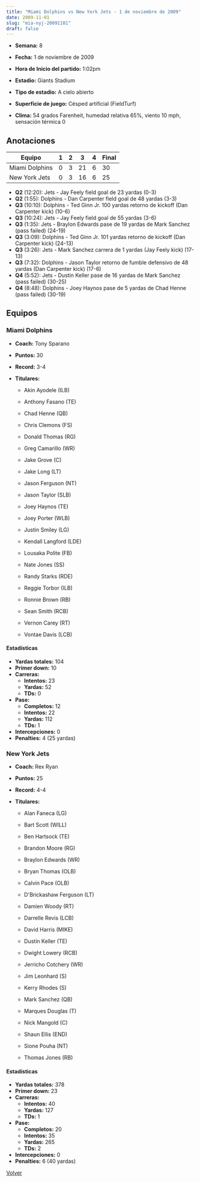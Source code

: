 ```yaml
---
title: "Miami Dolphins vs New York Jets - 1 de noviembre de 2009"
date: 2009-11-01
slug: "mia-nyj-20091101"
draft: false
---
```


* **Semana:** 8
* **Fecha:** 1 de noviembre de 2009

* **Hora de Inicio del partido:** 1:02pm
* **Estadio:** Giants Stadium
* **Tipo de estadio:** A cielo abierto
* **Superficie de juego:** Césped artificial (FieldTurf)
* **Clima:** 54 grados Farenheit, humedad relativa 65%, viento 10 mph, sensación térmica 0





## Anotaciones
| Equipo | 1 | 2 | 3 | 4 | Final |
|--------|---|---|---|---|-------|
| Miami Dolphins  | 0 | 3 | 21 | 6  | 30 |
| New York Jets  | 0 | 3 | 16 | 6  | 25 |
* **Q2** (12:20): Jets - Jay Feely field goal de 23 yardas (0-3)
* **Q2** (1:55): Dolphins - Dan Carpenter field goal de 48 yardas (3-3)
* **Q3** (10:10): Dolphins - Ted Ginn Jr. 100 yardas retorno de kickoff (Dan Carpenter kick) (10-6)
* **Q3** (10:24): Jets - Jay Feely field goal de 55 yardas (3-6)
* **Q3** (1:35): Jets - Braylon Edwards pase de 19 yardas de Mark Sanchez (pass failed) (24-19)
* **Q3** (3:09): Dolphins - Ted Ginn Jr. 101 yardas retorno de kickoff (Dan Carpenter kick) (24-13)
* **Q3** (3:26): Jets - Mark Sanchez carrera de 1 yardas (Jay Feely kick) (17-13)
* **Q3** (7:32): Dolphins - Jason Taylor retorno de fumble defensivo de 48 yardas (Dan Carpenter kick) (17-6)
* **Q4** (5:52): Jets - Dustin Keller pase de 16 yardas de Mark Sanchez (pass failed) (30-25)
* **Q4** (8:48): Dolphins - Joey Haynos pase de 5 yardas de Chad Henne (pass failed) (30-19)


## Equipos


### Miami Dolphins
* **Coach:** Tony Sparano
* **Puntos:** 30
* **Record:** 3-4
* **Titulares:** 

  * Akin Ayodele (ILB) 

  * Anthony Fasano (TE) 

  * Chad Henne (QB) 

  * Chris Clemons (FS) 

  * Donald Thomas (RG) 

  * Greg Camarillo (WR) 

  * Jake Grove (C) 

  * Jake Long (LT) 

  * Jason Ferguson (NT) 

  * Jason Taylor (SLB) 

  * Joey Haynos (TE) 

  * Joey Porter (WLB) 

  * Justin Smiley (LG) 

  * Kendall Langford (LDE) 

  * Lousaka Polite (FB) 

  * Nate Jones (SS) 

  * Randy Starks (RDE) 

  * Reggie Torbor (ILB) 

  * Ronnie Brown (RB) 

  * Sean Smith (RCB) 

  * Vernon Carey (RT) 

  * Vontae Davis (LCB) 

#### Estadísticas
* **Yardas totales:** 104
* **Primer down:** 10
* **Carreras:**
  * **Intentos:** 23
  * **Yardas:** 52
  * **TDs:** 0
* **Pase:**
  * **Completos:** 12
  * **Intentos:** 22
  * **Yardas:** 112
  * **TDs:** 1
* **Intercepciones:** 0
* **Penalties:** 4 (25 yardas)

### New York Jets
* **Coach:** Rex Ryan
* **Puntos:** 25
* **Record:** 4-4
* **Titulares:** 

  * Alan Faneca (LG) 

  * Bart Scott (WILL) 

  * Ben Hartsock (TE) 

  * Brandon Moore (RG) 

  * Braylon Edwards (WR) 

  * Bryan Thomas (OLB) 

  * Calvin Pace (OLB) 

  * D'Brickashaw Ferguson (LT) 

  * Damien Woody (RT) 

  * Darrelle Revis (LCB) 

  * David Harris (MIKE) 

  * Dustin Keller (TE) 

  * Dwight Lowery (RCB) 

  * Jerricho Cotchery (WR) 

  * Jim Leonhard (S) 

  * Kerry Rhodes (S) 

  * Mark Sanchez (QB) 

  * Marques Douglas (T) 

  * Nick Mangold (C) 

  * Shaun Ellis (END) 

  * Sione Pouha (NT) 

  * Thomas Jones (RB) 

#### Estadísticas
* **Yardas totales:** 378
* **Primer down:** 23
* **Carreras:**
  * **Intentos:** 40
  * **Yardas:** 127
  * **TDs:** 1
* **Pase:**
  * **Completos:** 20
  * **Intentos:** 35
  * **Yardas:** 265
  * **TDs:** 2
* **Intercepciones:** 0
* **Penalties:** 6 (40 yardas)


[Volver](/historia/2009)
